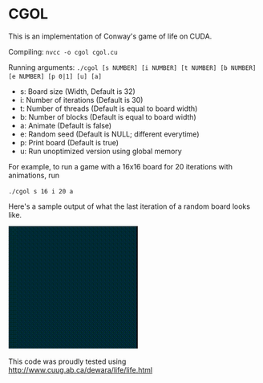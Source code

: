 CGOL
====

This is an implementation of Conway's game of life on CUDA.

Compiling: `nvcc -o cgol cgol.cu`

Running arguments: `./cgol [s NUMBER] [i NUMBER] [t NUMBER] [b NUMBER] [e NUMBER] [p 0|1] [u] [a]`

- s: Board size (Width, Default is 32)
- i: Number of iterations (Default is 30)
- t: Number of threads (Default is equal to board width)
- b: Number of blocks (Default is equal to board width)
- a: Animate (Default is false)
- e: Random seed (Default is NULL; different everytime)
- p: Print board (Default is true)
- u: Run unoptimized version using global memory

For example, to run a game with a 16x16 board for 20 iterations with animations, run

`./cgol s 16 i 20 a`

Here's a sample output of what the last iteration of a random board looks like.

![](cgol.gif?raw=true)

This code was proudly tested using http://www.cuug.ab.ca/dewara/life/life.html
